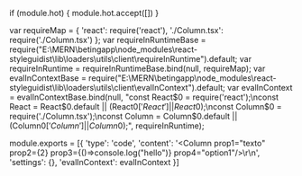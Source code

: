 
if (module.hot) {
	module.hot.accept([])
}

var requireMap = {
    'react': require('react'),
    './Column.tsx': require('./Column.tsx')
};
var requireInRuntimeBase = require("E:\\MERN\\betingapp\\node_modules\\react-styleguidist\\lib\\loaders\\utils\\client\\requireInRuntime").default;
var requireInRuntime = requireInRuntimeBase.bind(null, requireMap);
var evalInContextBase = require("E:\\MERN\\betingapp\\node_modules\\react-styleguidist\\lib\\loaders\\utils\\client\\evalInContext").default;
var evalInContext = evalInContextBase.bind(null, "const React$0 = require('react');\nconst React = React$0.default || (React$0['React'] || React$0);\nconst Column$0 = require('./Column.tsx');\nconst Column = Column$0.default || (Column$0['Column'] || Column$0);", requireInRuntime);

module.exports = [{
        'type': 'code',
        'content': '<Column prop1="texto" prop2={2} prop3={()=>console.log("hello")} prop4="option1"/>\r\n',
        'settings': {},
        'evalInContext': evalInContext
    }]
	